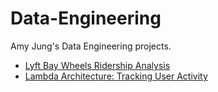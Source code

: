 # Data-Engineering
Amy Jung's Data Engineering projects.

- [Lyft Bay Wheels Ridership Analysis](https://github.com/redcarrott/Data-Engineering/blob/main/projects/Lyft_Bay_Wheels_Ridership.ipynb)
- [Lambda Architecture: Tracking User Activity](https://github.com/redcarrott/Data-Engineering/blob/main/projects/Tracking_User_Activity.ipynb)
